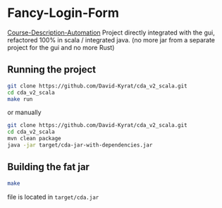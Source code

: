 # Fancy-Login-Form

[Course-Description-Automation](https://github.com/David-Kyrat/Course-Description-Automation) Project directly integrated with the gui,
refactored 100% in scala / integrated java. 
(no more jar from a separate project for the gui and no more Rust)

## Running the project

``` bash
git clone https://github.com/David-Kyrat/cda_v2_scala.git
cd cda_v2_scala
make run
```

or manually

``` bash
git clone https://github.com/David-Kyrat/cda_v2_scala.git
cd cda_v2_scala
mvn clean package
java -jar target/cda-jar-with-dependencies.jar
```

## Building the fat jar

``` bash
make
```

file is located in `target/cda.jar`

